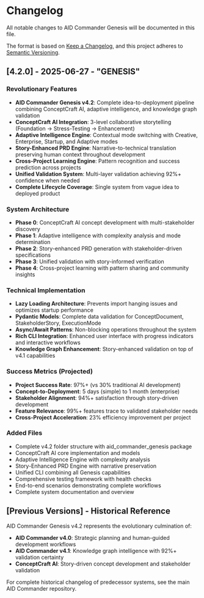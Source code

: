 # Changelog

All notable changes to AID Commander Genesis will be documented in this file.

The format is based on [Keep a Changelog](https://keepachangelog.com/en/1.0.0/),
and this project adheres to [Semantic Versioning](https://semver.org/spec/v2.0.0.html).

## [4.2.0] - 2025-06-27 - "GENESIS"

### Revolutionary Features
- **AID Commander Genesis v4.2**: Complete idea-to-deployment pipeline combining ConceptCraft AI, adaptive intelligence, and knowledge graph validation
- **ConceptCraft AI Integration**: 3-level collaborative storytelling (Foundation → Stress-Testing → Enhancement)
- **Adaptive Intelligence Engine**: Contextual mode switching with Creative, Enterprise, Startup, and Adaptive modes
- **Story-Enhanced PRD Engine**: Narrative-to-technical translation preserving human context throughout development
- **Cross-Project Learning Engine**: Pattern recognition and success prediction across projects
- **Unified Validation System**: Multi-layer validation achieving 92%+ confidence when needed
- **Complete Lifecycle Coverage**: Single system from vague idea to deployed product

### System Architecture
- **Phase 0**: ConceptCraft AI concept development with multi-stakeholder discovery
- **Phase 1**: Adaptive intelligence with complexity analysis and mode determination
- **Phase 2**: Story-enhanced PRD generation with stakeholder-driven specifications
- **Phase 3**: Unified validation with story-informed verification
- **Phase 4**: Cross-project learning with pattern sharing and community insights

### Technical Implementation
- **Lazy Loading Architecture**: Prevents import hanging issues and optimizes startup performance
- **Pydantic Models**: Complete data validation for ConceptDocument, StakeholderStory, ExecutionMode
- **Async/Await Patterns**: Non-blocking operations throughout the system
- **Rich CLI Integration**: Enhanced user interface with progress indicators and interactive workflows
- **Knowledge Graph Enhancement**: Story-enhanced validation on top of v4.1 capabilities

### Success Metrics (Projected)
- **Project Success Rate**: 97%+ (vs 30% traditional AI development)
- **Concept-to-Deployment**: 5 days (simple) to 1 month (enterprise)
- **Stakeholder Alignment**: 94%+ satisfaction through story-driven development
- **Feature Relevance**: 99%+ features trace to validated stakeholder needs
- **Cross-Project Acceleration**: 23% efficiency improvement per project

### Added Files
- Complete v4.2 folder structure with aid_commander_genesis package
- ConceptCraft AI core implementation and models
- Adaptive Intelligence Engine with complexity analysis
- Story-Enhanced PRD Engine with narrative preservation
- Unified CLI combining all Genesis capabilities
- Comprehensive testing framework with health checks
- End-to-end scenarios demonstrating complete workflows
- Complete system documentation and overview

## [Previous Versions] - Historical Reference

AID Commander Genesis v4.2 represents the evolutionary culmination of:
- **AID Commander v4.0**: Strategic planning and human-guided development workflows
- **AID Commander v4.1**: Knowledge graph intelligence with 92%+ validation certainty
- **ConceptCraft AI**: Story-driven concept development and stakeholder validation

For complete historical changelog of predecessor systems, see the main AID Commander repository.